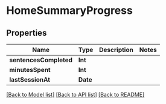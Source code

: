 # HomeSummaryProgress

## Properties
Name | Type | Description | Notes
------------ | ------------- | ------------- | -------------
**sentencesCompleted** | **Int** |  | 
**minutesSpent** | **Int** |  | 
**lastSessionAt** | **Date** |  | 

[[Back to Model list]](../README.md#documentation-for-models) [[Back to API list]](../README.md#documentation-for-api-endpoints) [[Back to README]](../README.md)


